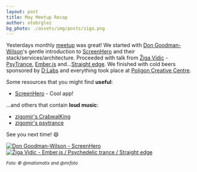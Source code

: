 ```yaml
---
layout: post
title: May Meetup Recap
author: otobrglez
bg_photo: ./assets/img/posts/ziga.png
---
```


Yesterdays monthly [meetup] was great! We started with [Don Goodman-Wilson][don]'s gentle introduction to [ScreenHero][screenhero] and their stack/services/architecture. Proceeded with talk from [Žiga Vidic][ziga] - [PsyTrance][psy], [Ember.js][emberjs] and…[Straight edge][sxe]. We finished with cold beers sponsored by [D·Labs][dlabs] and everything took place at [Poligon Creative Centre][poligon].

Some resources that you might find **useful**:

- [ScreenHero][screenhero] - Cool app!

…and others that contain **loud music**:

- [zigomir's CrabwalKing](http://zigomir.github.io/CrabwalKing/)
- [zigomir's psytrance](https://psytrance.5apps.com/)

See you next time! :smile:

<div class="gallery">
  <a href="https://twitter.com/matixmatix/statuses/470965569236529152" target="_blank">
    <img src="https://pbs.twimg.com/media/Bok0sA9CAAElPif.jpg:large" alt="Don Goodman-Wilson - ScreenHero">
  </a>
  <a href="http://www.meetup.com/RubySlovenia/photos/22161862/368458742/" target="_blank">
    <img src="http://photos2.meetupstatic.com/photos/event/e/5/7/6/600_368458742.jpeg" alt="Žiga Vidic - Ember.js / Psychedelic trance / Straight edge" class="last">
  </a>
</div>

<small><i>Foto: &copy; @matixmatix and @mrfoto</i></small>

[ziga]:https://twitter.com/zigomir
[don]:https://twitter.com/DEGoodmanWilson
[sxe]:http://en.wikipedia.org/wiki/Straight_edge
[psy]:http://en.wikipedia.org/wiki/Psychedelic_trance
[emberjs]:http://emberjs.com/
[meetup]:http://www.meetup.com/RubySlovenia/events/182420662/
[dlabs]:http://dlabs.si
[screenhero]:http://screenhero.com/
[poligon]:http://poligon.si/
